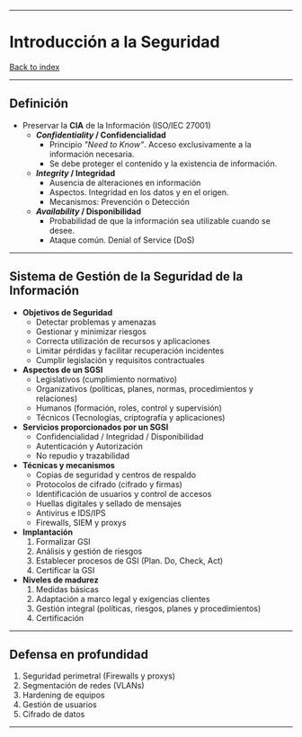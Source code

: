 
---
# Introducción a la Seguridad

[Back to index](../README.md)

---

## Definición
- Preservar la **CIA** de la Información (ISO/IEC 27001)
	- ***Confidentiality* / Confidencialidad**
		- Principio *"Need to Know"*. Acceso exclusivamente a la información necesaria.
		- Se debe proteger el contenido y la existencia de información.
	- ***Integrity* / Integridad**
		- Ausencia de alteraciones en información
		- Aspectos. Integridad en los datos y en el origen.
		- Mecanismos: Prevención o Detección
	- ***Availability* / Disponibilidad**
		- Probabilidad de que la información sea utilizable cuando se desee.
		- Ataque común. Denial of Service (DoS)
---
## Sistema de Gestión de la Seguridad de la Información
- **Objetivos de Seguridad**
	- Detectar problemas y amenazas
	- Gestionar y minimizar riesgos
	- Correcta utilización de recursos y aplicaciones
	- Limitar pérdidas y facilitar recuperación incidentes
	- Cumplir legislación y requisitos contractuales
- **Aspectos de un SGSI**
	- Legislativos (cumplimiento normativo)
	- Organizativos (políticas, planes, normas, procedimientos y relaciones)
	- Humanos (formación, roles, control y supervisión)
	- Técnicos (Tecnologías, criptografía y aplicaciones)
- **Servicios proporcionados por un SGSI**
	- Confidencialidad / Integridad / Disponibilidad
	- Autenticación y Autorización
	- No repudio y trazabilidad
- **Técnicas y mecanismos**
	- Copias de seguridad y centros de respaldo
	- Protocolos de cifrado (cifrado y firmas)
	- Identificación de usuarios y control de accesos
	- Huellas digitales y sellado de mensajes
	- Antivirus e IDS/IPS
	- Firewalls, SIEM y proxys
- **Implantación**
	1. Formalizar GSI
	2. Análisis y gestión de riesgos
	3. Establecer procesos de GSI (Plan. Do, Check, Act)
	4. Certificar la GSI
- **Niveles de madurez**
	1. Medidas básicas
	2. Adaptación a marco legal y exigencias clientes
	3. Gestión integral (políticas, riesgos, planes y procedimientos)
	4. Certificación
---
## Defensa en profundidad
1. Seguridad perimetral (Firewalls y proxys)
2. Segmentación de redes (VLANs)
3. Hardening de equipos
4. Gestión de usuarios
5. Cifrado de datos
---